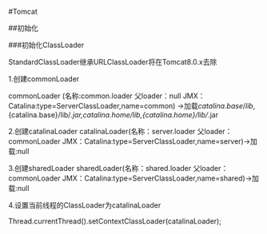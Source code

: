 #Tomcat

##初始化

###初始化ClassLoader

StandardClassLoader继承URLClassLoader将在Tomcat8.0.x去除

1.创建commonLoader

commonLoader (名称:common.loader 父loader：null JMX：Catalina:type=ServerClassLoader,name=common)
->加载${catalina.base}/lib,${catalina.base}/lib/*.jar,${catalina.home}/lib,${catalina.home}/lib/*.jar

2.创建catalinaLoader
catalinaLoader(名称：server.loader 父loader：commonLoader JMX：Catalina:type=ServerClassLoader,name=server)->加载:null

3.创建sharedLoader
sharedLoader(名称：shared.loader 父loader：commonLoader JMX：Catalina:type=ServerClassLoader,name=shared)->加载:null

4.设置当前线程的ClassLoader为catalinaLoader

Thread.currentThread().setContextClassLoader(catalinaLoader);

